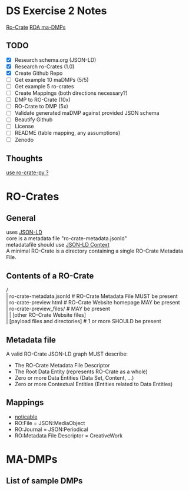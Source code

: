 # DS Exercise 2 Notes
[Ro-Crate](https://researchobject.github.io/ro-crate/1.0/)
[RDA ma-DMPs](https://github.com/RDA-DMP-Common/RDA-DMP-Common-Standard)

## TODO
* [x] Research schema.org (JSON-LD)
* [x] Research ro-Crates (1.0)
* [x] Create Github Repo
* [ ] Get example 10 maDMPs (5/5)
* [ ] Get example 5 ro-crates
* [ ] Create Mappings (both directions necessary?)
* [ ] DMP to RO-Crate (10x)
* [ ] RO-Crate to DMP (5x)
* [ ] Validate generated maDMP against provided JSON schema
* [ ] Beautify Github
* [ ] License
* [ ] README (table mapping, any assumptions)
* [ ] Zenodo

## Thoughts
[use ro-crate-py ?](https://github.com/ResearchObject/ro-crate-py/tree/master/rocrate)

# RO-Crates
## General
uses [JSON-LD](https://schema.org/)  
core is a metadata file "ro-crate-metadata.jsonld"  
metadatafile should use [JSON-LD Context](https://researchobject.github.io/ro-crate/1.0/context.jsonld)  
A minimal RO-Crate is a directory containing a single RO-Crate Metadata File.  

## Contents of a RO-Crate
<RO-Crate root directory>/  
|   ro-crate-metadata.jsonld            # RO-Crate Metadata File MUST be present  
|   ro-crate-preview.html               # RO-Crate Website homepage MAY be present  
|   ro-crate-preview_files/             # MAY be present  
|    | [other RO-Crate Website files]  
|   [payload files and directories]     # 1 or more SHOULD be present  

## Metadata file
A valid RO-Crate JSON-LD graph MUST describe:  
* The RO-Crate Metadata File Descriptor
* The Root Data Entity (represents RO-Crate as a whole)
* Zero or more Data Entities (Data Set, Content, ...)
* Zero or more Contextual Entities (Entities related to Data Entities)

## Mappings
* [noticable](https://researchobject.github.io/ro-crate/1.0/#additional-metadata-standards)
* RO:File = JSON:MediaObject
* RO:Journal = JSON:Periodical
* RO:Metadata File Descriptor = CreativeWork

# MA-DMPs
## List of sample DMPs